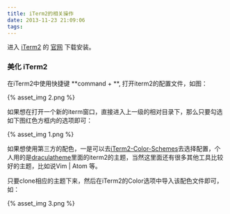 ```yaml
---
title: iTerm2的相关操作
date: 2013-11-23 21:09:06
tags:
---
```


进入 [iTerm2](http://iterm2.com/) 的 [官网](http://iterm2.com/) 下载安装。

### 美化 iTerm2

在iTerm2中使用快捷键 **command + **,  打开iterm2的配置文件，如图：

{% asset_img 2.png %}  

<!-- more -->

如果想在打开一个新的iterm窗口，直接进入上一级的相对目录下，那么只要勾选如下图红色方框内的选项即可：

{% asset_img 1.png %}

如果想使用第三方的配色，一是可以去[iTerm2-Color-Schemes](https://github.com/mbadolato/iTerm2-Color-Schemes)去选择配置，个人用的是[draculatheme](https://draculatheme.com/)里面的iterm2的主题，当然这里面还有很多其他工具比较好的主题，比如说Vim | Atom 等。

只要clone相应的主题下来，然后在iTerm2的Color选项中导入该配色文件即可，如：

{% asset_img 3.png %}